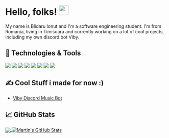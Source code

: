 # Hello, folks! <img src="https://c.tenor.com/SNL9_xhZl9oAAAAi/waving-hand-joypixels.gif" width="30px">

My name is Blidaru Ionut and I'm a software engineering student. I'm from Romania, living in Timisoara and currently working on a lot of cool projects, including my own discord bot Viby.

## 🔧 Technologies & Tools
![](https://img.shields.io/badge/Editor-VSCode-informational?style=flat&logo=visual&logoColor=white&color=2bbc8a)
![](https://img.shields.io/badge/Code-C++-informational?style=flat&logo=cmake&logoColor=white&color=2bbc8a)
![](https://img.shields.io/badge/Code-JavaScript-informational?style=flat&logo=javascript&logoColor=white&color=2bbc8a)
![](https://img.shields.io/badge/Code-PHP-informational?style=flat&logo=php&logoColor=white&color=2bbc8a)
![](https://img.shields.io/badge/Code-React-informational?style=flat&logo=react&logoColor=white&color=2bbc8a)
![](https://img.shields.io/badge/Database-MySQL-informational?style=flat&logo=mysql&logoColor=white&color=2bbc8a)
![](https://img.shields.io/badge/Database-NoSQL-informational?style=flat&logo=mongodb&logoColor=white&color=2bbc8a)
![](https://img.shields.io/badge/Cloud-AWS-informational?style=flat&logo=amazon&logoColor=white&color=2bbc8a)

## &#x270d; Cool Stuff i made for now :)
- [Viby Discord Music Bot](https://github.com/CrySteRz/Viby)

## &#x1f4c8; GitHub Stats

<a href="https://github.com/CrySteRz/CrySteRz">
  <img align="center" src="https://github-readme-stats.vercel.app/api/top-langs/?username=CrySteRz&hide=java,html,tex&title_color=ffffff&text_color=c9cacc&icon_color=2bbc8a&bg_color=1d1f21&langs_count=3" />
</a>
<a href="https://github.com/CrySteRz/CrySteRz">
  <img align="center" src="https://github-readme-stats.vercel.app/api?username=CrySteRz&show_icons=true&line_height=27&count_private=true&title_color=ffffff&text_color=c9cacc&icon_color=2bbc8a&bg_color=1d1f21" alt="Martin's GitHub Stats" />
</a>
